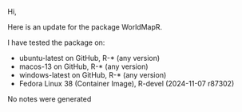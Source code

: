Hi,

Here is an update for the package WorldMapR.

I have tested the package on:

- ubuntu-latest on GitHub, R-* (any version)
- macos-13 on GitHub, R-* (any version)
- windows-latest on GitHub, R-* (any version)
- Fedora Linux 38 (Container Image), R-devel (2024-11-07 r87302)

No notes were generated
